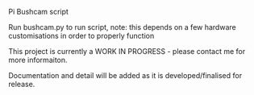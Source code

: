 Pi Bushcam script

Run bushcam.py to run script, note: this depends on a few hardware customisations in order to properly function

This project is currently a WORK IN PROGRESS - please contact me for more informaiton.

Documentation and detail will be added as it is developed/finalised for release.

